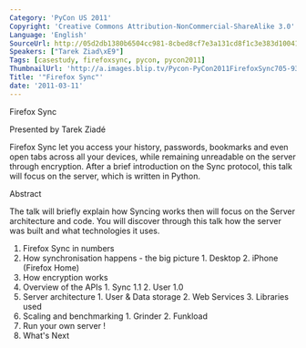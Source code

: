 ```yaml
---
Category: 'PyCon US 2011'
Copyright: 'Creative Commons Attribution-NonCommercial-ShareAlike 3.0'
Language: 'English'
SourceUrl: http://05d2db1380b6504cc981-8cbed8cf7e3a131cd8f1c3e383d10041.r93.cf2.rackcdn.com/pycon-us-2011/376_firefox-sync.mp4
Speakers: ["Tarek Ziad\xE9"]
Tags: [casestudy, firefoxsync, pycon, pycon2011]
ThumbnailUrl: 'http://a.images.blip.tv/Pycon-PyCon2011FirefoxSync705-934.jpg'
Title: '"Firefox Sync"'
date: '2011-03-11'
---
```

Firefox Sync

Presented by Tarek Ziadé

Firefox Sync let you access your history, passwords, bookmarks and even open
tabs across all your devices, while remaining unreadable on the server through
encryption. After a brief introduction on the Sync protocol, this talk will
focus on the server, which is written in Python.

Abstract

The talk will briefly explain how Syncing works then will focus on the Server
architecture and code. You will discover through this talk how the server was
built and what technologies it uses.

  1. Firefox Sync in numbers 
  2. How synchronisation happens - the big picture 
    1. Desktop
    2. iPhone (Firefox Home)
  3. How encryption works
  4. Overview of the APIs 
    1. Sync 1.1
    2. User 1.0
  5. Server architecture 
    1. User & Data storage
    2. Web Services
    3. Libraries used
  6. Scaling and benchmarking
    1. Grinder
    2. Funkload
  7. Run your own server !
  8. What's Next

